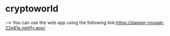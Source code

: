 # cryptoworld
--> You can use the web app using the following link:https://dapper-nougat-22e81a.netlify.app/ 
